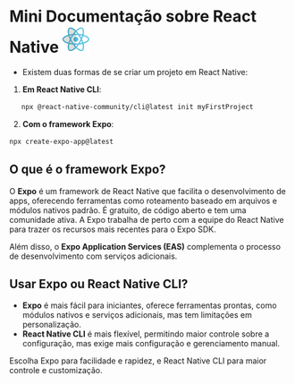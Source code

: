 # Mini Documentação sobre React Native ![Ícone](img/reactNative.png)

- Existem duas formas de se criar um projeto em React Native:

1. **Em React Native CLI**:

```bash
   npx @react-native-community/cli@latest init myFirstProject
```

2. **Com o framework Expo**:

```bash
npx create-expo-app@latest
```
  
## O que é o framework Expo?

O **Expo** é um framework de React Native que facilita o desenvolvimento de apps, oferecendo ferramentas como roteamento baseado em arquivos e módulos nativos padrão. É gratuito, de código aberto e tem uma comunidade ativa. A Expo trabalha de perto com a equipe do React Native para trazer os recursos mais recentes para o Expo SDK.

Além disso, o **Expo Application Services (EAS)** complementa o processo de desenvolvimento com serviços adicionais.

## Usar Expo ou React Native CLI?

- **Expo** é mais fácil para iniciantes, oferece ferramentas prontas, como módulos nativos e serviços adicionais, mas tem limitações em personalização.
- **React Native CLI** é mais flexível, permitindo maior controle sobre a configuração, mas exige mais configuração e gerenciamento manual.

Escolha Expo para facilidade e rapidez, e React Native CLI para maior controle e customização.

